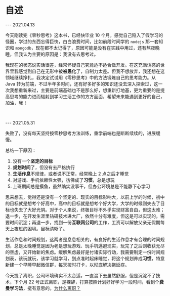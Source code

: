 # 自述

--- 2021.04.13

今天刚读完《零秒思考》这本书，已经快毕业 10 个月，感觉自己陷入了假学习的怪圈，学过的东西忘得巨快，白白浪费时间，比如前段时间学的 `nodejs` 那一套知识和 `mongodb`，现在都不太记得了，原因可能是没有在实践中用过，还有熬夜晚睡，但我认为主要的原因是：我没有去思考过。

我现在的状态说实话很差，经常怀疑自己究竟适不适合做开发。在这充满诱惑的世界里我感觉到自己在无形中被**被愚化**了，自制力太差。但我不想放弃，我还想在这领域继续挣扎，我决定试试用《零秒思考》中的方法锻炼自己的思考能力。从 Java 转为前端，不过半年多时间，还有好多好多的知识还没去深入探索过，这一次我想重新来过，主要是前端基础也不是那么好，想重新打地基，更为重要的是提高思考的能力进而辐射到学习生活工作的方方面面，希望未来能遇到更好的自己，加油，我！

<br>

--- 2021.05.31

失败了，没有每天坚持按零秒思考方法训练，重学前端也是断断续续的，进展缓慢。

总结一下原因：

1. 没有一个**坚定的目标**
2. **规划时间**了，但没有去严格执行
3. **生活作息**不规律，或者说不正常，经常晚上 2 点之后才睡觉
4. 对游戏、手机依赖性太强，彷佛成了**习惯**，总是想玩
5. 上班期间总是摸鱼，虽然确实没事干，但办公环境总是不能静下心学习

思来想去，觉得还是没有一个坚定的、现实的目标影响大，以前上学的时候，初中的目标就是想考个好高中，高中的目标就是想考个好大学，大学的时候则失去了目标也失去了大好光阴。对于个人来说，终极目标不外乎实现财富自由，但这太难；退一步，在开发生涯里钻研技术进大厂，依然十分有难度，但这是可以实现的，需要时间沉淀；再退一步，找到一份**互联网公司**的工作，工资可以解放父亲无假期每天上夜班的困境。目标清晰了。

生活作息和时间规划，这两者是息息相关的，有良好的生活作息才有合理的时间规划，总是太晚睡觉是因为老是想玩游戏、玩手机逃避现实，玩完了之后则收获无尽的空虚，又开始新的焦虑。缓解焦虑最好是付诸实际行动，我需要制定一份时间规划表，该玩就玩，该学习就学习，到点准时起床睡觉，将这个规划养成**习惯**，特意新建一个早睡早起微信群，每天按时打卡，以彻底解决拖延症。

今天提了离职，公司环境确实不太合适，一直混下去虽然舒服，但是沉淀不了技术，下个月 22 号正式离职，是裸辞，打算按照计划好好学习一段时间，看到个**费曼学习法**，挺有意思的。[为什么离职？](https://juejin.cn/post/6960592127243845639) 
